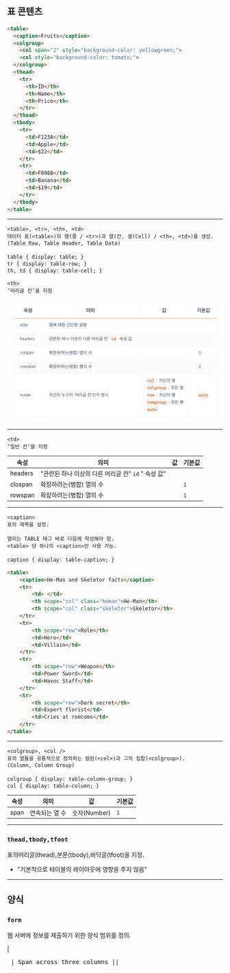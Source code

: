 <h2>표 콘텐츠</h2>

```HTML
<table>
  <caption>Fruits</caption>
  <colgroup>
    <col span="2" style="background-color: yellowgreen;">
    <col style="background-color: tomato;">
  </colgroup>
  <thead>
    <tr>
      <th>ID</th>
      <th>Name</th>
      <th>Price</th>
    </tr>
  </thead>
  <tbody>
    <tr>
      <td>F123A</td>
      <td>Apple</td>
      <td>$22</td>
    </tr>
    <tr>
      <td>F098B</td>
      <td>Banana</td>
      <td>$19</td>
    </tr>
  </tbody>
</table>
```

***

```
<table>, <tr>, <th>, <td>
데이터 표(<table>)의 행(줄 / <tr>)과 열(칸, 셀(Cell) / <th>, <td>)을 생성.
(Table Row, Table Header, Table Data)

table { display: table; }
tr { display: table-row; }
th, td { display: table-cell; }
```
```
<th>
‘머리글 칸’을 지정
```
<img src="./img(md)/th.png" width="650px" title="th img" alt="screenshot"></img>

***

```
<td>
‘일반 칸’을 지정
```
<table>
    <thead>
        <tr>
            <th>속성</th>
            <th>의미</th>
            <th>값</th>
            <th>기본값</th>
        </tr>
    </thead>
    <tbody>
    <tr>
        <td>headers</td>
        <td>
            "관련된 하나 이상의 다른 머리글 칸" <code>id</code> " 속성 값"
        </td>
        <td></td>
        <td></td>
    </tr>
    <tr>
        <td>clospan</td>
        <td>확장하려는(병합) 열의 수</td>
        <td></td>
        <td>
            <code>1</code>
        </td>
    </tr>
    <tr>
        <td>rowspan</td>
        <td>확장하려는(병합) 열의 수</td>
        <td></td>
        <td>
            <code>1</code>
        </td>
    </tr>
    </tbody>
</table>

***

```
<caption>
표의 제목을 설정.

열리는 TABLE 태그 바로 다음에 작성해야 함.
<table> 당 하나의 <caption>만 사용 가능.

caption { display: table-caption; }
```

```HTML
<table>
    <caption>He-Man and Skeletor facts</caption>
    <tr>
        <td> </td>
        <th scope="col" class="heman">He-Man</th>
        <th scope="col" class="skeletor">Skeletor</th>
    </tr>
    <tr>
        <th scope="row">Role</th>
        <td>Hero</td>
        <td>Villain</td>
    </tr>
    <tr>
        <th scope="row">Weapon</th>
        <td>Power Sword</td>
        <td>Havoc Staff</td>
    </tr>
    <tr>
        <th scope="row">Dark secret</th>
        <td>Expert florist</td>
        <td>Cries at romcoms</td>
    </tr>
</table>
```

***

```
<colgroup>, <col />
표의 열들을 공통적으로 정의하는 컬럼(<col>)과 그의 집합(<colgroup>).
(Column, Column Group)

colgroup { display: table-column-group; }
col { display: table-column; }
```
<table>
    <thead>
        <tr>
            <th>속성</th>
            <th>의미</th>
            <th>값</th>
            <th>기본값</th>
        </tr>    
    <thead>
    <tbody>
        <tr>
            <td>span</td>
            <td>연속되는 열 수</td>
            <td>숫자(Number)</td>
            <td>
                <code>1</code>
            </td>
        </tr>
    <tbody>
</table>

***

<h3>
    <code>thead,tbody,tfoot</code>
</h3>

<p>
    표의머리글(thead),본문(tbody),바닥글(tfoot)을 지정.
</p>

<ul>
    <li>
    "기본적으로 테이블의 레이아웃에 영향을 주지 않음"
    </li>
</ul>

***

<h2>양식</h2>

<h3>
    <code>form</code>
</h3>
<p>
   웹 서버에 정보를 제출하기 위한 양식 범위를 정의.
</p>

| <pre><form> | Span across three columns    ||